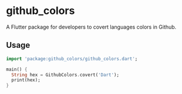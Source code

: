# github_colors

A Flutter package for developers to covert languages colors in Github.

## Usage

```dart
import 'package:github_colors/github_colors.dart';

main() {
  String hex = GithubColors.covert('Dart');
  print(hex);
}

```
